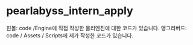 # pearlabyss_intern_apply

핀볼: code /Engine에 직접 작성한 물리엔진에 대한 코드가 있습니다.
앵그리버드: code / Assets / Scripts에 제가 작성한 코드가 있습니다.

